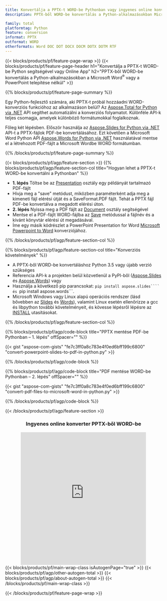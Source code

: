 ```yaml
---
title: Konvertálja a PPTX-t WORD-be Pythonban vagy ingyenes online konverterrel
description: PPTX-ből WORD-be konvertálás a Python-alkalmazásokban Microsoft Word vagy PowerPoint használata nélkül vagy online. A kód integrálása előtt gyorsan tesztelje az ingyenes CSV-POT online konvertert. 

family: total
platformtag: Python
feature: conversion
informat: PPTX
outformat: WORD
otherformats: Word DOC DOT DOCX DOCM DOTX DOTM RTF
---
```

{{< blocks/products/pf/feature-page-wrap >}}
{{< blocks/products/pf/feature-page-header h1="Konvertálja a PPTX-t WORD-be Python segítségével vagy Online App" h2="PPTX-ből WORD-be konvertálás a Python-alkalmazásokban a Microsoft Word<sup>&reg;</sup> vagy a PowerPoint telepítése nélkül" >}}

{{% blocks/products/pf/feature-page-summary %}}

Egy Python-fejlesztő számára, aki PPTX-t próbál hozzáadni WORD-konverziós funkcióhoz az alkalmazáson belül? Az [Aspose.Total for Python via .NET](https://products.aspose.com/total/python-net/) API segíthet automatizálni a konverziós folyamatot. Különféle API-k teljes csomagja, amelyek különböző formátumokkal foglalkoznak.  

Főleg két lépésben. Először használja az [Aspose.Slides for Python via .NET](https://products.aspose.com/slides/python-net/) API-t a PPTX-fájlok PDF-be konvertálásához. Ezt követően a Microsoft Word Python API [Aspose.Words for Python via .NET](https://products.aspose.com/words/python-net/) használatával mentse el a létrehozott PDF-fájlt a Microsoft Wordbe WORD formátumban. 

{{% /blocks/products/pf/feature-page-summary %}}

{{< blocks/products/pf/agp/feature-section >}}
{{% blocks/products/pf/agp/feature-section-col title="Hogyan lehet a PPTX-t WORD-be konvertálni a Pythonban" %}}
-  **1. lépés** Töltse be az [Presentation](https://reference.aspose.com/slides/python-net/aspose.slides/presentation/) osztály egy példányát tartalmazó PDF-fájlt
-  Hívja meg a "save" metódust, miközben paraméterként adja meg a kimeneti fájl elérési útját és a SaveFormat.PDF fájlt. Tehát a PPTX fájl PDF-be konvertálva a megadott elérési úton.
- **2. lépés** Nyissa meg a PDF fájlt az [Document](https://reference.aspose.com/words/python-net/aspose.words/document/) osztály segítségével
- Mentse el a PDF-fájlt WORD-fájlba az [Save](https://reference.aspose.com/words/python-net/aspose.words/document/save/) metódussal a fájlnév és a kívánt könyvtár elérési út megadásával.
- Íme egy másik kódrészlet a PowerPoint Presentation for Word [Microsoft Powerpoint to Word](https://products.aspose.com/total/python-net/conversion/) konverziójához.

{{% /blocks/products/pf/agp/feature-section-col %}}

{{% blocks/products/pf/agp/feature-section-col title="Konverziós követelmények" %}}

- A PPTX-ből WORD-be konvertáláshoz Python 3.5 vagy újabb verzió szükséges
- Referencia API-k a projekten belül közvetlenül a PyPI-ből ([Aspose.Slides](https://pypi.org/project/Aspose.Slides/) és [Aspose.Words](https://pypi.org/project/aspose-words/)) vagy
- Használja a következő pip parancsokat: ```pip install aspose.slides```` és ```pip install aspose.words```. 
- Microsoft Windows vagy Linux alapú operációs rendszer (lásd bővebben az [Slides](https://docs.aspose.com/slides/python-net/system-requirements/) és [Words](https://docs.aspose.com/words/python-net/system-requirements/)), valamint Linux esetén ellenőrizze a gcc és libpython további követelményeit, és kövesse lépésről lépésre az [INSTALL](https://docs.aspose.com/words/python-net/installation/) utasításokat.
 

{{% /blocks/products/pf/agp/feature-section-col %}}

{{% blocks/products/pf/agp/code-block title="PPTX mentése PDF-be Pythonban – 1. lépés" offSpacer="" %}}

{{< gist "aspose-com-gists" "fe7c3ff0a8c783e4f0ed6bff199c6800" "convert-powerpoint-slides-to-pdf-in-python.py" >}}

{{% /blocks/products/pf/agp/code-block %}}

{{% blocks/products/pf/agp/code-block title="PDF mentése WORD-be Pythonban – 2. lépés" offSpacer="" %}}

{{< gist "aspose-com-gists" "fe7c3ff0a8c783e4f0ed6bff199c6800" "convert-pdf-files-to-microsoft-word-in-python.py" >}}

{{% /blocks/products/pf/agp/code-block %}}

{{< /blocks/products/pf/agp/feature-section >}}

<div class="container-fluid agp-content bg-white aboutfile box-1 vh100 section nopbtm">
<div class=container>
<div class=row>
<div class="demobox tc col-md-12 padding-0" align="center">

<h3>Ingyenes online konverter PPTX-ből WORD-be</h3>

<iframe style="border: none; height: 426px;" scrolling="no" src="https://total-conversion-app-65z5r2lp.qa.k8s.dynabic.com/?to=docx&from=pptx" id="child-iframe" width="80%"></iframe>

</div></div>
</div></div>
{{< blocks/products/pf/main-wrap-class isAutogenPage="true" >}}
{{< blocks/products/pf/agp/other-autogen-total >}}
{{< blocks/products/pf/agp/about-autogen-total >}}
{{< /blocks/products/pf/main-wrap-class >}}

{{< /blocks/products/pf/feature-page-wrap >}}